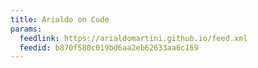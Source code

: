 ```yaml
---
title: Arialdo on Code
params:
  feedlink: https://arialdomartini.github.io/feed.xml
  feedid: b870f580c019bd6aa2eb62633aa6c169
---
```


